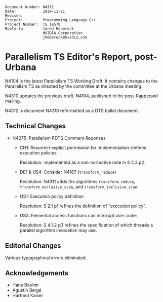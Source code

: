     Document Number: N4311
    Date:            2014-11-21
    Revises:
    Project:         Programming Language C++
    Project Number:  TS 19570
    Reply-to:        Jared Hoberock
                     NVIDIA Corporation
                     jhoberock@nvidia.com

# Parallelism TS Editor's Report, post-Urbana

N4104 is the latest Parallelism TS Working Draft. It contains changes to the Parallelism TS as directed by the committee at the Urbana meeting.

N4310 updates the previous draft, N4104, published in the post-Rapperswil mailing.

N4312 is document N4310 reformatted as a DTS ballot document.

## Technical Changes

* N4275: Parallelism PDTS Comment Reponses

  * CH1: Resurrect explicit permission for implementation-defined execution policies
  
    Resolution: implemented as a non-normative note in S 2.3 p2.

  * DE1 & US4: Consider N4167 (`transform_reduce`)
  
    Resolution: N4311 adds the algorithms `transform_reduce`, `transform_exclusive_scan`, and `transform_inclusive_scan`.

  * US1: Execution policy definition

    Resolution: S 2.1 p1 refines the definition of "execution policy".

  * US3: Elemental access functions can interrupt user code:

    Resolution: S 4.1.2 p3 refines the specification of which threads a parallel algorithm invocation may use.

## Editorial Changes

Various typographical errors eliminated.

## Acknowledgements

* Hans Boehm
* Agustín Bergé
* Hartmut Kaiser

